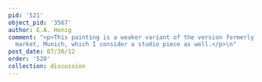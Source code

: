 ```yaml
---
pid: '521'
object_pid: '3567'
author: E.A. Honig
comment: "<p>This painting is a weaker variant of the version formerly on the art
  market, Munich, which I consider a studio piece as well.</p>\n"
post_date: 07/30/12
order: '520'
collection: discussion
---
```

